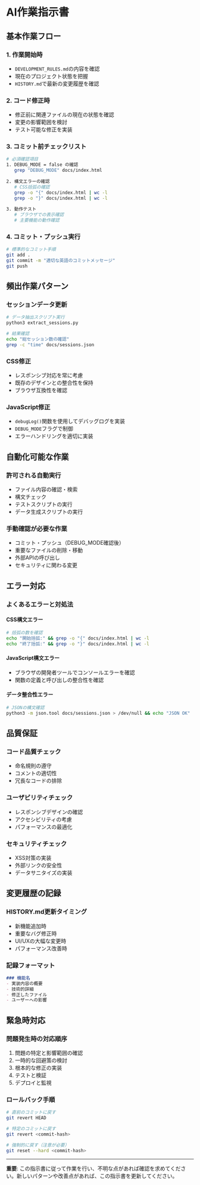 # AI作業指示書

## 基本作業フロー

### 1. 作業開始時
- `DEVELOPMENT_RULES.md`の内容を確認
- 現在のプロジェクト状態を把握
- `HISTORY.md`で最新の変更履歴を確認

### 2. コード修正時
- 修正前に関連ファイルの現在の状態を確認
- 変更の影響範囲を検討
- テスト可能な修正を実装

### 3. コミット前チェックリスト
```bash
# 必須確認項目
1. DEBUG_MODE = false の確認
   grep "DEBUG_MODE" docs/index.html
   
2. 構文エラーの確認
   # CSS括弧の確認
   grep -o "{" docs/index.html | wc -l
   grep -o "}" docs/index.html | wc -l
   
3. 動作テスト
   # ブラウザでの表示確認
   # 主要機能の動作確認
```

### 4. コミット・プッシュ実行
```bash
# 標準的なコミット手順
git add .
git commit -m "適切な英語のコミットメッセージ"
git push
```

## 頻出作業パターン

### セッションデータ更新
```bash
# データ抽出スクリプト実行
python3 extract_sessions.py

# 結果確認
echo "総セッション数の確認"
grep -c "time" docs/sessions.json
```

### CSS修正
- レスポンシブ対応を常に考慮
- 既存のデザインとの整合性を保持
- ブラウザ互換性を確認

### JavaScript修正
- `debugLog()`関数を使用してデバッグログを実装
- `DEBUG_MODE`フラグで制御
- エラーハンドリングを適切に実装

## 自動化可能な作業

### 許可される自動実行
- ファイル内容の確認・検索
- 構文チェック
- テストスクリプトの実行
- データ生成スクリプトの実行

### 手動確認が必要な作業
- コミット・プッシュ（DEBUG_MODE確認後）
- 重要なファイルの削除・移動
- 外部APIの呼び出し
- セキュリティに関わる変更

## エラー対応

### よくあるエラーと対処法

#### CSS構文エラー
```bash
# 括弧の数を確認
echo "開始括弧:" && grep -o "{" docs/index.html | wc -l
echo "終了括弧:" && grep -o "}" docs/index.html | wc -l
```

#### JavaScript構文エラー
- ブラウザの開発者ツールでコンソールエラーを確認
- 関数の定義と呼び出しの整合性を確認

#### データ整合性エラー
```bash
# JSONの構文確認
python3 -m json.tool docs/sessions.json > /dev/null && echo "JSON OK" || echo "JSON Error"
```

## 品質保証

### コード品質チェック
- 命名規則の遵守
- コメントの適切性
- 冗長なコードの排除

### ユーザビリティチェック
- レスポンシブデザインの確認
- アクセシビリティの考慮
- パフォーマンスの最適化

### セキュリティチェック
- XSS対策の実装
- 外部リンクの安全性
- データサニタイズの実装

## 変更履歴の記録

### HISTORY.md更新タイミング
- 新機能追加時
- 重要なバグ修正時
- UI/UXの大幅な変更時
- パフォーマンス改善時

### 記録フォーマット
```markdown
### 機能名
- 実装内容の概要
- 技術的詳細
- 修正したファイル
- ユーザーへの影響
```

## 緊急時対応

### 問題発生時の対応順序
1. 問題の特定と影響範囲の確認
2. 一時的な回避策の検討
3. 根本的な修正の実装
4. テストと検証
5. デプロイと監視

### ロールバック手順
```bash
# 直前のコミットに戻す
git revert HEAD

# 特定のコミットに戻す
git revert <commit-hash>

# 強制的に戻す（注意が必要）
git reset --hard <commit-hash>
```

---

**重要**: この指示書に従って作業を行い、不明な点があれば確認を求めてください。新しいパターンや改善点があれば、この指示書を更新してください。
